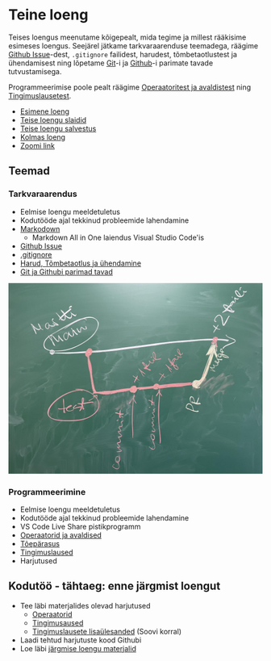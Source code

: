 # Teine loeng

Teises loengus meenutame kõigepealt, mida tegime ja millest rääkisime esimeses loengus. Seejärel jätkame tarkvaraarenduse teemadega, räägime [Github Issue](../../../Subjects/Software-Development/Topics/Github-Issue/README.md)-dest, `.gitignore` failidest, harudest, tõmbetaotlustest ja ühendamisest ning lõpetame [Git](../../../Subjects/Software-Development/Topics/Git/README.md)-i ja [Github](../../../Subjects/Software-Development/Topics/Github/README.md)-i parimate tavade tutvustamisega.

Programmeerimise poole pealt räägime [Operaatoritest ja avaldistest](../../../Subjects/Programming-Basics/Topics/Operators/README.md) ning [Tingimuslausetest](../../../Subjects/Programming-Basics/Topics/Conditionals/README.md).

- [Esimene loeng](../Lesson-01/README.md)
- [Teise loengu slaidid](Slides.md)
- [Teise loengu salvestus](https://youtu.be/HaDU97YiX5g)
- [Kolmas loeng](../Lesson-03/README.md)
- [Zoomi link](https://zoom.us/j/98412128345?pwd=jNcfZrAJXaJ2m8gJo3Rdlp8poazliv.1)

## Teemad

### Tarkvaraarendus

- Eelmise loengu meeldetuletus
- Kodutööde ajal tekkinud probleemide lahendamine
- [Markodown](../../../Subjects/Software-Development/Topics/Markdown/README.md)
  - Markdown All in One laiendus Visual Studio Code'is
- [Github Issue](../../../Subjects/Software-Development/Topics/Github-Issue/README.md)
- [.gitignore](../../../Subjects/Software-Development/Topics/Gitignore/README.md)
- [Harud, Tõmbetaotlus ja ühendamine](../../../Subjects/Software-Development/Topics/Branch/README.md)
- [Git ja Githubi parimad tavad](../../../Subjects/Software-Development/Topics/Git-Best-Practices/README.md)

![Teises loengus tahvlile joonistatud pilt](git-flow.jpg)

### Programmeerimine

- Eelmise loengu meeldetuletus
- Kodutööde ajal tekkinud probleemide lahendamine
- VS Code Live Share pistikprogramm
- [Operaatorid ja avaldised](../../../Subjects/Programming-Basics/Topics/Operators/README.md)
- [Tõepärasus](../../../Subjects/Programming-Basics/Topics/Truthiness/README.md)
- [Tingimuslaused](../../../Subjects/Programming-Basics/Topics/Conditionals/README.md)
- Harjutused

## Kodutöö - tähtaeg: enne järgmist loengut

- Tee läbi materjalides olevad harjutused
  - [Operaatorid](../../../Subjects/Programming-Basics/Topics/Operators/README.md#harjutused)
  - [Tingimusaused](../../../Subjects/Programming-Basics/Topics/Conditionals/README.md#harjutused)
  - [Tingimuslausete lisaülesanded](../../../Subjects/Programming-Basics/Topics/Conditionals/Exercises.md) (Soovi korral)
- Laadi tehtud harjutuste kood Githubi
- Loe läbi [järgmise loengu materjalid](../Lesson-03/README.md)
